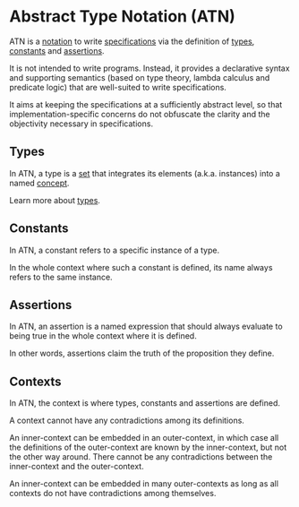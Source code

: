 # Abstract Type Notation (ATN)

ATN is a [notation](https://en.wikipedia.org/wiki/Notation) to write [specifications](https://en.wikipedia.org/wiki/Specification_(technical_standard)) via the definition of [types](#Types), [constants](#Constants) and [assertions](#Assertions).

It is not intended to write programs. Instead, it provides a declarative syntax and supporting semantics (based on type theory, lambda calculus and predicate logic) that are well-suited to write specifications.

It aims at keeping the specifications at a sufficiently abstract level, so that implementation-specific concerns do not obfuscate the clarity and the objectivity necessary in specifications.

## Types

In ATN, a type is a [set](https://en.wikipedia.org/wiki/Set_(mathematics)) that integrates its elements (a.k.a. instances) into a named [concept](https://en.wikipedia.org/wiki/Concept).

Learn more about [types](./Types).

## Constants

In ATN, a constant refers to a specific instance of a type. 

In the whole context where such a constant is defined, its name always refers to the same instance.

## Assertions

In ATN, an assertion is a named expression that should always evaluate to being true in the whole context where it is defined.

In other words, assertions claim the truth of the proposition they define.

## Contexts

In ATN, the context is where types, constants and assertions are defined.

A context cannot have any contradictions among its definitions.

An inner-context can be embedded in an outer-context, in which case all the definitions of the outer-context are known by the inner-context, but not the other way around. There cannot be any contradictions between the inner-context and the outer-context.

An inner-context can be embedded in many outer-contexts as long as all contexts do not have contradictions among themselves.
